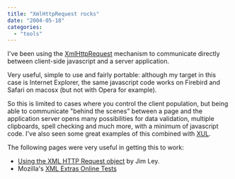 ```yaml
---
title: "XmlHttpRequest rocks"
date: "2004-05-18"
categories: 
  - "tools"
---
```


I've been using the [XmlHttpRequest](http://msdn.microsoft.com/library/default.asp?url=/library/en-us/xmlsdk30/htm/xmobjxmlhttprequest.asp) mechanism to communicate directly between client-side javascript and a server application.

Very useful, simple to use and fairly portable: although my target in this case is Internet Explorer, the same javascript code works on Firebird and Safari on macosx (but not with Opera for example).

So this is limited to cases where you control the client population, but being able to communicate "behind the scenes" between a page and the application server opens many possibilities for data validation, multiple clipboards, spell checking and much more, with a minimum of javascript code. I've also seen some great examples of this combined with [XUL](http://www.mozilla.org/projects/xul/).

The following pages were very useful in getting this to work:

- [Using the XML HTTP Request object](http://jibbering.com/2002/4/httprequest.html) by Jim Ley.
- Mozilla's [XML Extras Online Tests](http://www.mozilla.org/xmlextras/tests.html)
